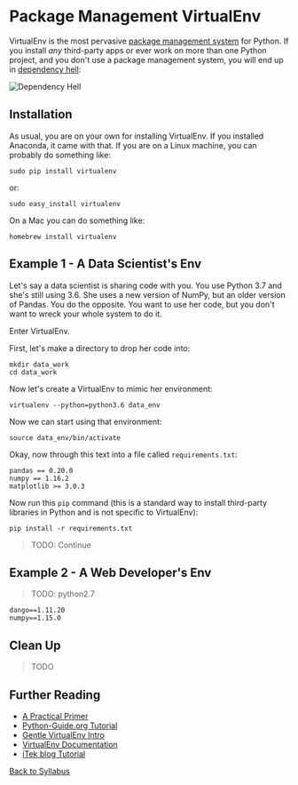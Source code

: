 # Package Management VirtualEnv

VirtualEnv is the most pervasive [package management system](https://en.wikipedia.org/wiki/Package_manager) for Python. If you install *any* third-party apps or ever work on more than one Python project, and you don't use a package management system, you will end up in [dependency hell](https://en.wikipedia.org/wiki/Dependency_hell):

![Dependency Hell](https://imgs.xkcd.com/comics/python_environment.png)


## Installation

As usual, you are on your own for installing VirtualEnv. If you installed Anaconda, it came with that. If you are on a Linux machine, you can probably do something like:

    sudo pip install virtualenv

or:

    sudo easy_install virtualenv

On a Mac you can do something like:

    homebrew install virtualenv


## Example 1 - A Data Scientist's Env

Let's say a data scientist is sharing code with you. You use Python 3.7 and she's still using 3.6. She uses a new version of NumPy, but an older version of Pandas. You do the opposite. You want to use her code, but you don't want to wreck your whole system to do it.

Enter VirtualEnv.

First, let's make a directory to drop her code into:

    mkdir data_work
    cd data_work

Now let's create a VirtualEnv to mimic her environment:

    virtualenv --python=python3.6 data_env

Now we can start using that environment:

    source data_env/bin/activate

Okay, now through this text into a file called `requirements.txt`:

    pandas == 0.20.0
    numpy == 1.16.2
    matplotlib >= 3.0.3

Now run this `pip` command (this is a standard way to install third-party libraries in Python and is not specific to VirtualEnv):

    pip install -r requirements.txt

> TODO: Continue

## Example 2 - A Web Developer's Env

> TODO: python2.7

    dango==1.11.20
    numpy==1.15.0

## Clean Up

> TODO


## Further Reading

* [A Practical Primer](https://web.archive.org/web/20160404222648/https://iamzed.com/2009/05/07/a-primer-on-virtualenv/)
* [Python-Guide.org Tutorial](https://docs.python-guide.org/dev/virtualenvs/)
* [Gentle VirtualEnv Intro](http://docs.python-guide.org/en/latest/dev/virtualenvs/)
* [VirtualEnv Documentation](https://virtualenv.pypa.io/en/stable/)
* [iTek blog Tutorial](https://itekblog.com/virtualenv-tutorial/)

[Back to Syllabus](../../README.md)
